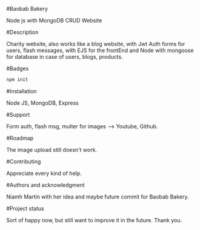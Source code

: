 #Baobab Bakery

Node js with MongoDB CRUD Website

#Description

Charity website, also works like a blog website, with Jwt Auth forms for users, flash messages, with EJS for the frontEnd and Node with mongoose for database in case of users, blogs, products.

#Badges

```bash
npm init
```

#Installation

Node JS, MongoDB, Express

#Support

Form auth, flash msg, multer for images --> Youtube, Github.

#Roadmap

The image upload still doesn't work.

#Contributing

Appreciate every kind of help.

#Authors and acknowledgment

Niamh Martin with her idea and maybe future commit for Baobab Bakery.

#Project status

Sort of happy now, but still want to improve it in the future. Thank you.
